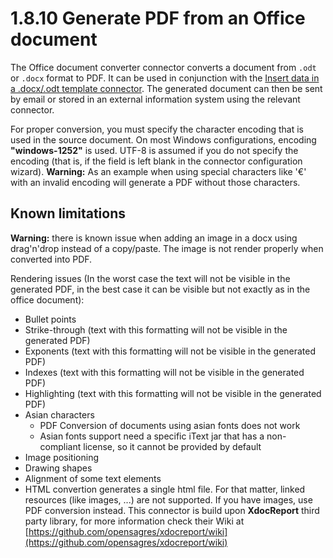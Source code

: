 # 1.8.10 Generate PDF from an Office document

The Office document converter connector converts a document from `.odt` or `.docx` format to PDF.
It can be used in conjunction with the [Insert data in a .docx/.odt template connector](insert-data-in-a-docxodt-template.md).
The generated document can then be sent by email or stored in an external information system using the relevant connector.

For proper conversion, you must specify the character encoding that is used in the source document. On most Windows configurations, encoding **"windows-1252"** is used. 
UTF-8 is assumed if you do not specify the encoding (that is, if the field is left blank in the connector configuration wizard).
**Warning:** As an example when using special characters like '€' with an invalid encoding will generate a PDF without those characters.

## Known limitations
**Warning:** there is known issue when adding an image in a docx using drag'n'drop instead of a copy/paste. The image is not render properly when converted into PDF.

Rendering issues (In the worst case the text will not be visible in the generated PDF, in the best case it can be visible but not exactly as in the office document):

* Bullet points
* Strike-through (text with this formatting will not be visible in the generated PDF)
* Exponents (text with this formatting will not be visible in the generated PDF)
* Indexes (text with this formatting will not be visible in the generated PDF)
* Highlighting (text with this formatting will not be visible in the generated PDF)
* Asian characters
  * PDF Conversion of documents using asian fonts does not work
  * Asian fonts support need a specific iText jar that has a non-compliant license, so it cannot be provided by default
* Image positioning
* Drawing shapes
* Alignment of some text elements
* HTML convertion generates a single html file. For that matter, linked resources (like images, ...) are not supported. If you have images, use PDF conversion instead.
This connector is build upon **XdocReport** third party library, for more information check their Wiki at [https://github.com/opensagres/xdocreport/wiki](https://github.com/opensagres/xdocreport/wiki)